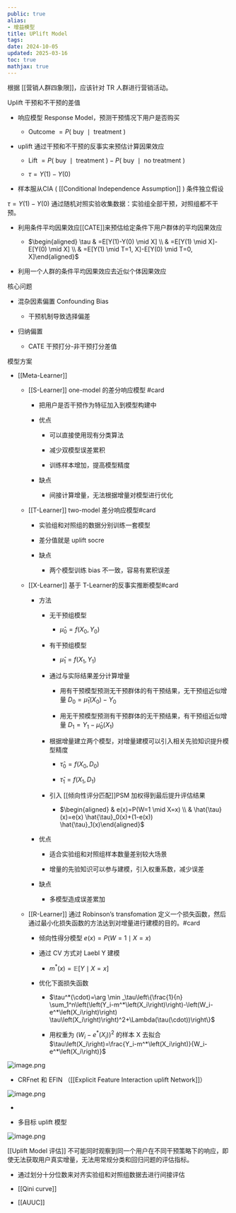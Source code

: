 ```yaml
---
public: true
alias:
- 增益模型
title: UPlift Model
tags:
date: 2024-10-05
updated: 2025-03-16
toc: true
mathjax: true
---
```


根据 [[营销人群四象限]]，应该针对 TR 人群进行营销活动。

Uplift 干预和不干预的差值

  + 响应模型 Response Model，预测干预情况下用户是否购买

    + $\text { Outcome }=P(\text { buy } \mid \text { treatment })$

  + uplift 通过干预和不干预的反事实来预估计算因果效应

    + $\text { Lift }=P(\text { buy } \mid \text { treatment })-P(\text { buy } \mid \text { no treatment })$

    + $\tau=Y(1)-Y(0)$
  + 样本服从CIA ( [[Conditional Independence Assumption]] ) 条件独立假设

$\tau=Y(1)-Y(0)$ 通过随机对照实验收集数据：实验组全部干预，对照组都不干预。

  + 利用条件平均因果效应[[CATE]]来预估给定条件下用户群体的平均因果效应

    + $\begin{aligned} \tau & =E[Y(1)-Y(0) \mid X] \\ & =E[Y(1) \mid X]-E[Y(0) \mid X] \\ & =E[Y(1) \mid T=1, X]-E[Y(0) \mid T=0, X]\end{aligned}$

  + 利用一个人群的条件平均因果效应去近似个体因果效应

核心问题

  + 混杂因素偏置 Confounding Bias

    + 干预机制导致选择偏差

  + 归纳偏置

    + CATE 干预打分-非干预打分差值

模型方案

  + [[Meta-Learner]]

    + [[S-Learner]] one-model 的差分响应模型 #card
      + 把用户是否干预作为特征加入到模型构建中

      + 优点

        + 可以直接使用现有分类算法

        + 减少双模型误差累积

        + 训练样本增加，提高模型精度

      + 缺点

        + 间接计算增量，无法根据增量对模型进行优化

    + [[T-Learner]] two-model 差分响应模型#card
      + 实验组和对照组的数据分别训练一套模型

      + 差分值就是 uplift socre

      + 缺点

        + 两个模型训练 bias 不一致，容易有累积误差

    + [[X-Learner]] 基于 T-Learner的反事实推断模型#card
      + 方法

        + 无干预组模型

          + $\hat{\mu}_0=f\left(X_0, Y_0\right)$

        + 有干预组模型

          + $\hat{\mu}_1=f\left(X_1, Y_1\right)$

        + 通过与实际结果差分计算增量

          + 用有干预模型预测无干预群体的有干预结果，无干预组近似增量 $D_0=\hat{\mu}_1\left(X_0\right)-Y_0$

          + 用无干预模型预测有干预群体的无干预结果，有干预组近似增量 $D_1=Y_1-\hat{\mu}_0\left(X_1\right)$

        + 根据增量建立两个模型，对增量建模可以引入相关先验知识提升模型精度

          + $\hat{\tau}_0=f\left(X_0, D_0\right)$

          + $\hat{\tau}_1=f\left(X_1, D_1\right)$

        + 引入 [[倾向性评分匹配]]PSM 加权得到最后提升评估结果

          + $\begin{aligned} & e(x)=P(W=1 \mid X=x) \\ & \hat{\tau}(x)=e(x) \hat{\tau}_0(x)+(1-e(x)) \hat{\tau}_1(x)\end{aligned}$

      + 优点

        + 适合实验组和对照组样本数量差别较大场景

        + 增量的先验知识可以参与建模，引入权重系数，减少误差

      + 缺点

        + 多模型造成误差累加

    + [[R-Learner]] 通过 Robinson’s transfomation 定义一个损失函数，然后通过最小化损失函数的方法达到对增量进行建模的目的。#card
      + 倾向性得分模型 $e(x)=P(W=1 \mid X=x)$

      + 通过 CV 方式对 Laebl Y 建模

        + $m^*(x)=\mathbb{E}[Y \mid X=x]$

      + 优化下面损失函数

        + $\tau^*(\cdot)=\arg \min _\tau\left\{\frac{1}{n} \sum_1^n\left(\left(Y_i-m^*\left(X_i\right)\right)-\left(W_i-e^*\left(X_i\right)\right) \tau\left(X_i\right)\right)^2+\Lambda(\tau(\cdot))\right\}$

        + 用权重为 $\left(W_i-e^*\left(X_i\right)\right)^2$ 的样本 X 去拟合 $\tau\left(X_i\right)=\frac{Y_i-m^*\left(X_i\right)}{W_i-e^*\left(X_i\right)}$

![image.png](/assets/image_1701961535891_0.png)

  + CRFnet 和 EFIN （[[Explicit Feature Interaction uplift Network]]）

![image.png](/assets/image_1701961548866_0.png)

  + 

  + 多目标 uplift 模型

![image.png](/assets/image_1701961604646_0.png)

[[Uplift Model 评估]] 不可能同时观察到同一个用户在不同干预策略下的响应，即使无法获取用户真实增量，无法用常规分类和回归问题的评估指标。

  + 通过划分十分位数来对齐实验组和对照组数据去进行间接评估

  + [[Qini curve]]

  + [[AUUC]]


